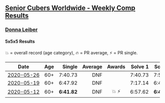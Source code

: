 <style>table {white-space: nowrap;}</style>

## [Senior Cubers Worldwide - Weekly Comp Results](/scw-comp/results/)
### [Donna Leiber](README.md)
#### 5x5x5 Results

<span style="white-space: nowrap;">💥 = overall record (age category)</span>, <span style="white-space: nowrap;">🔥 = PR average</span>, <span style="white-space: nowrap;">⚡ = PR single</span>.

| Date | Age | Single | Average | Awards | Solve 1 | Solve 2 | Solve 3 | Solve 4 | Solve 5 | Video |
| :--: | :--: | --: | --: | :--: | --: | --: | --: | --: | --: | :-- |
| [2020-05-26](../../results/555/2020-05-26.md) | 60+ | 7:40.73 | DNF |  | 7:40.73 | 7:52.97 | DNS | DNS | DNS | [Link](https://www.facebook.com/events/637852836799991/permalink/640054219913186/) |
| [2020-05-19](../../results/555/2020-05-19.md) | 60+ | 6:47.92 | DNF |  | 7:17.14 | 6:47.92 | DNS | DNS | DNS | [Link](https://www.facebook.com/events/201300894172579/permalink/204800883822580/) |
| [2020-05-12](../../results/555/2020-05-12.md) | 60+ | **6:41.82** | DNF | 💥 ⚡ | 6:57.62 | **6:41.82** | DNS | DNS | DNS | [Link](https://www.facebook.com/events/276138643524223/permalink/278589523279135/) |


<!-- Global site tag (gtag.js) - Google Analytics -->
<script async src="https://www.googletagmanager.com/gtag/js?id=UA-86348435-3"></script>
<script>window.dataLayer = window.dataLayer || []; function gtag() {dataLayer.push(arguments);} gtag('js', new Date()); gtag('config', 'UA-86348435-3');</script>
